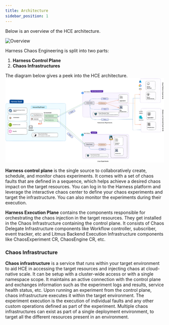```yaml
---
title: Architecture
sidebar_position: 1
---
```


Below is an overview of the HCE architecture.

![Overview](./static/architecture/overview.png)

Harness Chaos Engineering is split into two parts:

1. **Harness Control Plane**
2. **Chaos Infrastructures**

The diagram below gives a peek into the HCE architecture.
![Architecture](./static/architecture/HCE-architecture.png)

**Harness control plane** is the single source to collaboratively create, schedule, and monitor chaos experiments. It comes with a set of chaos faults that are defined in a sequence, which helps achieve a desired chaos impact on the target resources. You can log in to the Harness platform and leverage the interactive chaos center to define your chaos experiments and target the infrastructure. You can also monitor the experiments during their execution.

**Harness Execution Plane** contains the components responsible for orchestrating the chaos injection in the target resources. They get installed in the Chaos Infrastructure containing the control plane. It consists of Chaos Delegate Infrastructure components like Workflow controller, subscriber, event tracker, etc and Litmus Backend Execution Infrastructure components like ChaosExperiment CR, ChaosEngine CR, etc.

### Chaos Infrastructure

**Chaos infrastructure** is a service that runs within your target environment to aid HCE in accessing the target resources and injecting chaos at cloud-native scale. It can be setup with a cluster-wide access or with a single namespace scope. It maintains an active connection with the control plane and exchanges information such as the experiment logs and results, service health status, etc. Upon running an experiment from the control plane, chaos infrastructure executes it within the target environment. The experiment execution is the execution of individual faults and any other custom operations defined as part of the experiment. Multiple chaos infrastructures can exist as part of a single deployment environment, to target all the different resources present in an environment.
